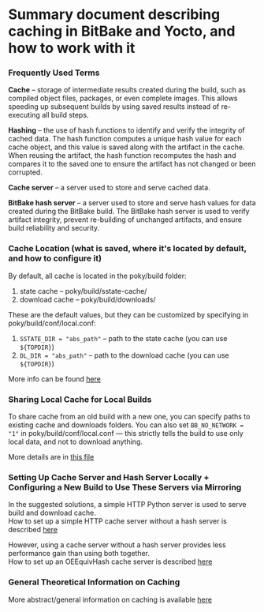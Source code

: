 # Summary document describing caching in BitBake and Yocto, and how to work with it

### Frequently Used Terms
**Cache** – storage of intermediate results created during the build, such as compiled object files, packages, or even complete images. This allows speeding up subsequent builds by using saved results instead of re-executing all build steps.

**Hashing** – the use of hash functions to identify and verify the integrity of cached data. The hash function computes a unique hash value for each cache object, and this value is saved along with the artifact in the cache. When reusing the artifact, the hash function recomputes the hash and compares it to the saved one to ensure the artifact has not changed or been corrupted.

**Cache server** – a server used to store and serve cached data.

**BitBake hash server** – a server used to store and serve hash values for data created during the BitBake build. The BitBake hash server is used to verify artifact integrity, prevent re-building of unchanged artifacts, and ensure build reliability and security.

### Cache Location (what is saved, where it's located by default, and how to configure it)
By default, all cache is located in the poky/build folder:
1) state cache – poky/build/sstate-cache/
2) download cache – poky/build/downloads/

These are the default values, but they can be customized by specifying in poky/build/conf/local.conf:
1) `SSTATE_DIR = "abs_path"` – path to the state cache (you can use `${TOPDIR}`)
2) `DL_DIR = "abs_path"` – path to the download cache (you can use `${TOPDIR}`)

More info can be found [here](./cache_locate.md)

### Sharing Local Cache for Local Builds
To share cache from an old build with a new one, you can specify paths to existing cache and downloads folders. You can also set `BB_NO_NETWORK = "1"` in poky/build/conf/local.conf — this strictly tells the build to use only local data, and not to download anything.

More details are in [this file](./local_cache_share.md)

### Setting Up Cache Server and Hash Server Locally + Configuring a New Build to Use These Servers via Mirroring
In the suggested solutions, a simple HTTP Python server is used to serve build and download cache.  
How to set up a simple HTTP cache server without a hash server is described [here](./simple_http_cache_mirror.md)

However, using a cache server without a hash server provides less performance gain than using both together.  
How to set up an OEEquivHash cache server is described [here](./setup_OEEquivHash_server.md)

### General Theoretical Information on Caching
More abstract/general information on caching is available [here](./yocto_cache.md)
